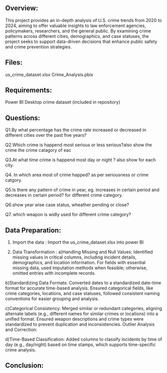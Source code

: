 ## Overview:
This project provides an in-depth analysis of U.S. crime trends from 2020 to 2024, aiming to offer valuable insights to law enforcement agencies, policymakers, researchers, and the general public.
By examining crime patterns across different cities, demographics, and case statuses, the project seeks to support data-driven decisions that enhance public safety and crime prevention strategies.

## Files:
us_crime_dataset.xlsx
Crime_Analysis.pbix

## Requirements:
Power BI Desktop
crime dataset (included in repository)

## Questions:
Q1.By what percentage has the crime rate increased or decreased in different cities over the past five years?

Q2.Which crime is happend most serious or less serious?also show the crime the crime catagory of eac

Q3.At what time crime is happend most day or night ? also show for each city.

Q4. In which area most of crime happed? as per seriousness or crime catgory.

Q5.Is there any pattern of crime in year, eg. increases in certain period and decreases in certain period? for different crime category.

Q6.show year wise case status, wheather pending or close?

Q7. which weapon is widly used for different crime category? 

## Data Preparation: 

1. Import the data : Import the us_crime_dataset.xlsx into power BI
   
2. Data Transformation :
  a)Handling Missing and Null Values:
  Identified missing values in critical columns, including incident details, demographics, and location information.
  For fields with essential missing data, used imputation methods when feasible; otherwise, omitted entries with incomplete records.

  b)Standardizing Data Formats:
  Converted dates to a standardized date-time format for accurate time-based analysis.
  Ensured categorical fields, like crime categories, locations, and case statuses, followed consistent naming conventions for easier grouping and analysis.

  c)Categorical Consistency:
  Merged similar or redundant categories, aligning alternate labels (e.g., different names for similar crimes or locations) into a unified format.
  Ensured weapon descriptions and crime types were standardized to prevent duplication and inconsistencies.
  Outlier Analysis and Correction:

  d)Time-Based Classification:
  Added columns to classify incidents by time of day (e.g., day/night) based on time stamps, which supports time-specific crime analysis.

## Conclusion: 


